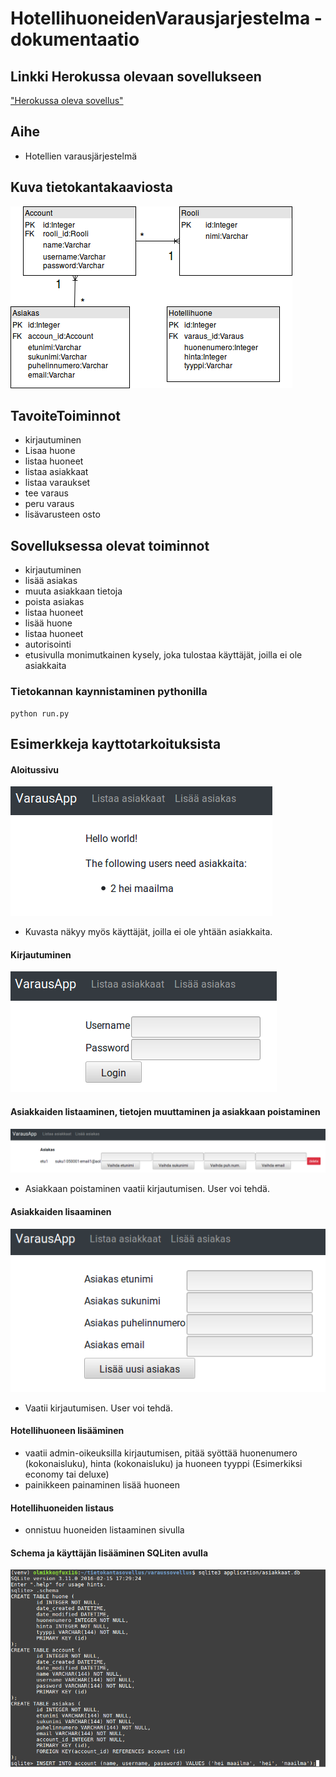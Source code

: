 # HotellihuoneidenVarausjarjestelma - dokumentaatio

## Linkki Herokussa olevaan sovellukseen
["Herokussa oleva sovellus"](https://tsoha-varaussovellus.herokuapp.com/)

## Aihe
- Hotellien varausjärjestelmä

## Kuva tietokantakaaviosta
![alt text](https://github.com/toasterkone/HotellihuoneidenVarausjarjestelma/blob/master/documentation/tietokantakaaviot/toteutunut.png "Nykyinen tietokantakaavio")


## TavoiteToiminnot

- kirjautuminen
- Lisaa huone
- listaa huoneet
- listaa asiakkaat
- listaa varaukset
- tee varaus
- peru varaus
- lisävarusteen osto

## Sovelluksessa olevat toiminnot
- kirjautuminen
- lisää asiakas
- muuta asiakkaan tietoja
- poista asiakas
- listaa huoneet
- lisää huone
- listaa huoneet
- autorisointi
- etusivulla monimutkainen kysely, joka tulostaa käyttäjät, joilla ei ole asiakkaita



### Tietokannan kaynnistaminen pythonilla

```
python run.py
```

## Esimerkkeja kayttotarkoituksista

#### Aloitussivu
![alt text](https://github.com/toasterkone/HotellihuoneidenVarausjarjestelma/blob/master/documentation/kayttotarkoituskuvia/aloitussivu.png "Kuva aloitussivusta")
- Kuvasta näkyy myös käyttäjät, joilla ei ole yhtään asiakkaita.

#### Kirjautuminen
![alt text](https://github.com/toasterkone/HotellihuoneidenVarausjarjestelma/blob/master/documentation/kayttotarkoituskuvia/kirjautuminen.png "Kuva kirjautumissivusta")


#### Asiakkaiden listaaminen, tietojen muuttaminen ja asiakkaan poistaminen
![alt text](https://github.com/toasterkone/HotellihuoneidenVarausjarjestelma/blob/master/documentation/kayttotarkoituskuvia/Asiakkaiden%20listaaminen%20ja%20poistaminen.png "Asiakkaiden listaaminen ja poistaminen")
- Asiakkaan poistaminen vaatii kirjautumisen. User voi tehdä.

#### Asiakkaiden lisaaminen
![alt text](https://github.com/toasterkone/HotellihuoneidenVarausjarjestelma/blob/master/documentation/kayttotarkoituskuvia/asiakkaan%20lisaaminen.png "Lomake, jolla asiakas lisätään.")
- Vaatii kirjautumisen. User voi tehdä.


#### Hotellihuoneen lisääminen
- vaatii admin-oikeuksilla kirjautumisen, pitää syöttää huonenumero (kokonaisluku), hinta (kokonaisluku) ja huoneen tyyppi (Esimerkiksi economy tai deluxe)
- painikkeen painaminen lisää huoneen

#### Hotellihuoneiden listaus
- onnistuu huoneiden listaaminen sivulla

#### Schema ja käyttäjän lisääminen SQLiten avulla
![alt text](https://github.com/toasterkone/HotellihuoneidenVarausjarjestelma/blob/master/documentation/kayttotarkoituskuvia/schema%20ja%20kayttajan%20lisaaminen.png "SQLiten kaytto")







